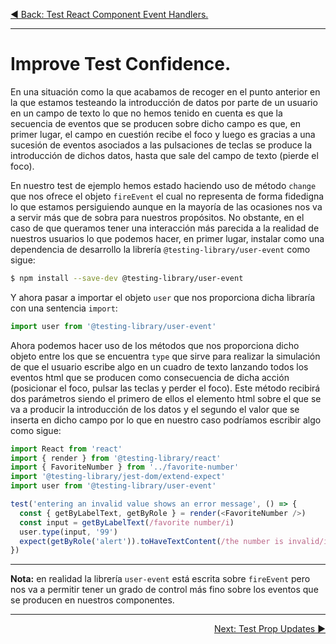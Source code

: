 <p align="left">
 <a href="05_07.md">◀ Back: Test React Component Event Handlers.</a>
</p>

---

# Improve Test Confidence.

En una situación como la que acabamos de recoger en el punto anterior en la que estamos testeando la introducción de datos por parte de un usuario en un campo de texto lo que no hemos tenido en cuenta es que la secuencia de eventos que se producen sobre dicho campo es que, en primer lugar, el campo en cuestión recibe el foco y luego es gracias a una sucesión de eventos asociados a las pulsaciones de teclas se produce la introducción de dichos datos, hasta que sale del campo de texto (pierde el foco).

En nuestro test de ejemplo hemos estado haciendo uso de método `change` que nos ofrece el objeto `fireEvent` el cual no representa de forma fidedigna lo que estamos persiguiendo aunque en la mayoría de las ocasiones nos va a servir más que de sobra para nuestros propósitos. No obstante, en el caso de que queramos tener una interacción más parecida a la realidad de nuestros usuarios lo que podemos hacer, en primer lugar, instalar como una dependencia de desarrollo la librería `@testing-library/user-event` como sigue:

```bash
$ npm install --save-dev @testing-library/user-event
```

Y ahora pasar a importar el objeto `user` que nos proporciona dicha libraría con una sentencia `import`:

```js
import user from '@testing-library/user-event'
```

Ahora podemos hacer uso de los métodos que nos proporciona dicho objeto entre los que se encuentra `type` que sirve para realizar la simulación de que el usuario escribe algo en un cuadro de texto lanzando todos los eventos html que se producen como consecuencia de dicha acción (posicionar el foco, pulsar las teclas y perder el foco). Este método recibirá dos parámetros siendo el primero de ellos el elemento html sobre el que se va a producir la introducción de los datos y el segundo el valor que se inserta en dicho campo por lo que en nuestro caso podríamos escribir algo como sigue:

```js
import React from 'react'
import { render } from '@testing-library/react'
import { FavoriteNumber } from '../favorite-number'
import '@testing-library/jest-dom/extend-expect'
import user from '@testing-library/user-event'

test('entering an invalid value shows an error message', () => {
  const { getByLabelText, getByRole } = render(<FavoriteNumber />)
  const input = getByLabelText(/favorite number/i)
  user.type(input, '99')
  expect(getByRole('alert')).toHaveTextContent(/the number is invalid/i)
})
```

---
**Nota:** en realidad la librería `user-event` está escrita sobre `fireEvent` pero nos va a permitir tener un grado de control más fino sobre los eventos que se producen en nuestros componentes.

---

<p align="right">
 <a href="05_09.md">Next: Test Prop Updates ▶</a>
</p>